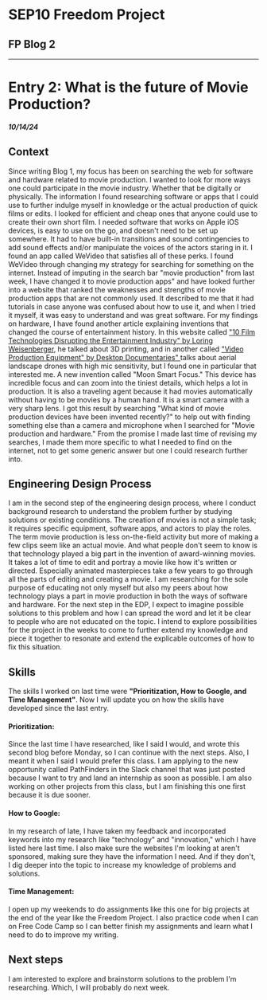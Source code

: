 # SEP10 Freedom Project
## FP Blog 2

---

# Entry 2: What is the future of Movie Production?
##### 10/14/24

## Context
Since writing Blog 1, my focus has been on searching the web for software and hardware related to movie production. I wanted to look for more ways one could participate in the movie industry. Whether that be digitally or physically. The information I found researching software or apps that I could use to further indulge myself in knowledge or the actual production of quick films or edits. I looked for efficient and cheap ones that anyone could use to create their own short film. I needed software that works on Apple iOS devices, is easy to use on the go, and doesn't need to be set up somewhere. It had to have built-in transitions and sound contingencies to add sound effects and/or manipulate the voices of the actors staring in it. I found an app called WeVideo that satisfies all of these perks. I found WeVideo through changing my strategy for searching for something on the internet. Instead of imputing in the search bar "movie production" from last week, I have changed it to movie production apps" and have looked further into a website that ranked the weaknesses and strengths of movie production apps that are not commonly used. It described to me that it had tutorials in case anyone was confused about how to use it, and when I tried it myself, it was easy to understand and was great software. For my findings on hardware, I have found another article explaining inventions that changed the course of entertainment history. In this website called <a href="https://www.wrapbook.com/blog/new-film-technology">"10 Film Technologies Disrupting the Entertainment Industry" by Loring Weisenberger</a>, he talked about 3D printing, and in another called <a href="https://www.desktop-documentaries.com/video-production-equipment.html"> "Video Production Equipment" by Desktop Documentaries" </a> talks about aerial landscape drones with high mic sensitivity, but I found one in particular that interested me. A new invention called "Moon Smart Focus." This device has incredible focus and can zoom into the tiniest details, which helps a lot in production. It is also a traveling agent because it had movies automatically without having to be movies by a human hand. It is a smart camera with a very sharp lens. I got this result by searching "What kind of movie production devices have been invented recently?" to help out with finding something else than a camera and microphone when I searched for "Movie production and hardware." From the promise I made last time of revising my searches, I made them more specific to what I needed to find on the internet, not to get some generic answer but one I could research further into. 

## Engineering Design Process
I am in the second step of the engineering design process, where I conduct background research to understand the problem further by studying solutions or existing conditions. The creation of movies is not a simple task; it requires specific equipment, software apps, and actors to play the roles. The term movie production is less on-the-field activity but more of making a few clips seem like an actual movie. And what people don't seem to know is that technology played a big part in the invention of award-winning movies. It takes a lot of time to edit and portray a movie like how it's written or directed. Especially animated masterpieces take a few years to go through all the parts of editing and creating a movie. I am researching for the sole purpose of educating not only myself but also my peers about how technology plays a part in movie production in both the ways of software and hardware. For the next step in the EDP, I expect to imagine possible solutions to this problem and how I can spread the word and let it be clear to people who are not educated on the topic. I intend to explore possibilities for the project in the weeks to come to further extend my knowledge and piece it together to resonate and extend the explicable outcomes of how to fix this situation. 

## Skills
The skills I worked on last time were <b> "Prioritization, How to Google, and Time Management"</b>. Now I will update you on how the skills have developed since the last entry. 
#### Prioritization: 
Since the last time I have researched, like I said I would, and wrote this second blog before Monday, so I can continue with the next steps. Also, I meant it when I said I would prefer this class. I am applying to the new opportunity called PathFinders in the Slack channel that was just posted because I want to try and land an internship as soon as possible. I am also working on other projects from this class, but I am finishing this one first because it is due sooner. 

#### How to Google: 
In my research of late, I have taken my feedback and incorporated keywords into my research like "technology" and "innovation," which I have listed here last time. I also make sure the websites I'm looking at aren't sponsored, making sure they have the information I need. And if they don't, I dig deeper into the topic to increase my knowledge of problems and solutions. 

#### Time Management: 
I open up my weekends to do assignments like this one for big projects at the end of the year like the Freedom Project. I also practice code when I can on Free Code Camp so I can better finish my assignments and learn what I need to do to improve my writing. 

## Next steps

I am interested to explore and brainstorm solutions to the problem I'm researching. Which, I will probably do next week.   

